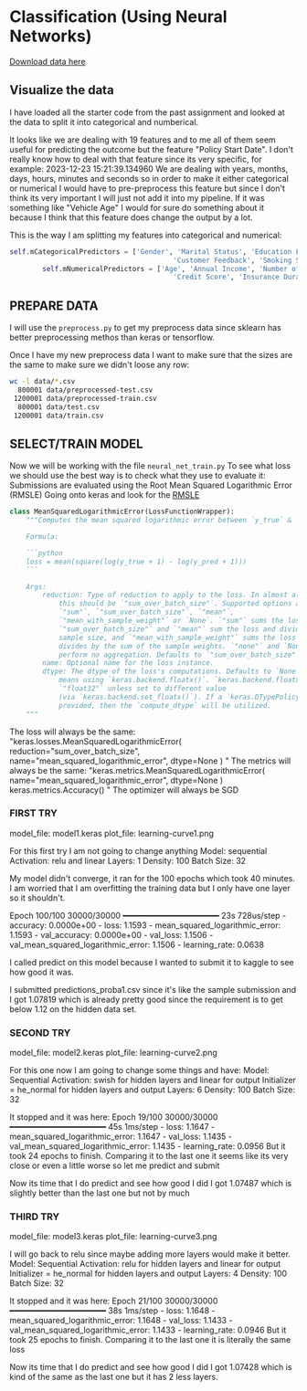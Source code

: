 # Classification (Using Neural Networks)

[Download data here](https://www.kaggle.com/competitions/playground-series-s4e12/overview)


## Visualize the data

I have loaded all the starter code from the past assignment and looked at the data to split it into categorical and numberical. 

It looks like we are dealing with 19 features and to me all of them seem useful for predicting the outcome but 
the feature "Policy Start Date". I don't really know how to deal with that feature since its very specific, for example:
2023-12-23 15:21:39.134960
We are dealing with years, months, days, hours, minutes and seconds so in order to make it either categorical or numerical I would have
to pre-preprocess this feature but since I don't think its very important I will just not add it into my pipeline. If it was something like
"Vehicle Age" I would for sure do something about it because I think that this feature does change the output by a lot.

This is the way I am splitting my features into categorical and numerical:
```python
self.mCategoricalPredictors = ['Gender', 'Marital Status', 'Education Level', 'Occupation', 'Location', 'Policy Type', 
                                        'Customer Feedback', 'Smoking Status', 'Exercise Frequency', 'Property Type']
        self.mNumericalPredictors = ['Age', 'Annual Income', 'Number of Dependents', 'Health Score', 'Previous Claims', 'Vehicle Age', 
                                        'Credit Score', 'Insurance Duration']
```

## PREPARE DATA

I will use the `preprocess.py` to get my preprocess data since sklearn has better preprocessing methos than keras
or tensorflow.

Once I have my new preprocess data I want to make sure that the sizes are the same to make sure we didn't loose any row: 

```bash
wc -l data/*.csv
  800001 data/preprocessed-test.csv
 1200001 data/preprocessed-train.csv
  800001 data/test.csv
 1200001 data/train.csv
```

## SELECT/TRAIN MODEL

Now we will be working with the file `neural_net_train.py`
To see what loss we should use the best way is to check what they use to evaluate it:
Submissions are evaluated using the Root Mean Squared Logarithmic Error (RMSLE)
Going onto keras and look for the [RMSLE](https://keras.io/api/losses/regression_losses/#meansquaredlogarithmicerror-class)
```python
class MeanSquaredLogarithmicError(LossFunctionWrapper):
    """Computes the mean squared logarithmic error between `y_true` & `y_pred`.

    Formula:

    ```python
    loss = mean(square(log(y_true + 1) - log(y_pred + 1)))
    ```

    Args:
        reduction: Type of reduction to apply to the loss. In almost all cases
            this should be `"sum_over_batch_size"`. Supported options are
            `"sum"`, `"sum_over_batch_size"`, `"mean"`,
            `"mean_with_sample_weight"` or `None`. `"sum"` sums the loss,
            `"sum_over_batch_size"` and `"mean"` sum the loss and divide by the
            sample size, and `"mean_with_sample_weight"` sums the loss and
            divides by the sum of the sample weights. `"none"` and `None`
            perform no aggregation. Defaults to `"sum_over_batch_size"`.
        name: Optional name for the loss instance.
        dtype: The dtype of the loss's computations. Defaults to `None`, which
            means using `keras.backend.floatx()`. `keras.backend.floatx()` is a
            `"float32"` unless set to different value
            (via `keras.backend.set_floatx()`). If a `keras.DTypePolicy` is
            provided, then the `compute_dtype` will be utilized.
    """
```
The loss will always be the same: "keras.losses.MeanSquaredLogarithmicError(
    reduction="sum_over_batch_size", name="mean_squared_logarithmic_error", dtype=None
)
"
The metrics will always be the same: "keras.metrics.MeanSquaredLogarithmicError(
    name="mean_squared_logarithmic_error", dtype=None
)
keras.metrics.Accuracy()
"
The optimizer will always be SGD

### FIRST TRY

model_file: model1.keras
plot_file: learning-curve1.png

For this first try I am not going to change anything
Model: sequential
Activation: relu and linear
Layers: 1
Density: 100
Batch Size: 32

My model didn't converge, it ran for the 100 epochs which took 40 minutes. I am worried that I am overfitting the 
training data but I only have one layer so it shouldn't.

Epoch 100/100
30000/30000 ━━━━━━━━━━━━━━━━━━━━ 23s 728us/step - accuracy: 0.0000e+00 - loss: 1.1593 - mean_squared_logarithmic_error: 1.1593 - val_accuracy: 0.0000e+00 - val_loss: 1.1506 - val_mean_squared_logarithmic_error: 1.1506 - learning_rate: 0.0638

I called predict on this model because I wanted to submit it to kaggle to see how good it was.

I submitted predictions_proba1.csv since it's like the sample submission and I got 1.07819 which is already pretty good since the requirement is to get  below 1.12 on 
the hidden data set.

### SECOND TRY

model_file: model2.keras
plot_file: learning-curve2.png

For this one now I am going to change some things and have:
Model: Sequential
Activation: swish for hidden layers and linear for output
Initializer = he_normal for hidden layers and output
Layers: 6
Density: 100
Batch Size: 32

It stopped and it was here:
Epoch 19/100
30000/30000 ━━━━━━━━━━━━━━━━━━━━ 45s 1ms/step - loss: 1.1647 - mean_squared_logarithmic_error: 1.1647 - val_loss: 1.1435 - val_mean_squared_logarithmic_error: 1.1435 - learning_rate: 0.0956
But it took 24 epochs to finish. Comparing it to the last one it seems like its very close or even a little worse so let me predict and submit

Now its time that I do predict and see how good I did
I got 1.07487 which is slightly better than the last one but not by much

### THIRD TRY

model_file: model3.keras
plot_file: learning-curve3.png

I will go back to relu since maybe adding more layers would make it better.
Model: Sequential
Activation: relu for hidden layers and linear for output
Initializer = he_normal for hidden layers and output
Layers: 4
Density: 100
Batch Size: 32

It stopped and it was here:
Epoch 21/100
30000/30000 ━━━━━━━━━━━━━━━━━━━━ 38s 1ms/step - loss: 1.1648 - mean_squared_logarithmic_error: 1.1648 - val_loss: 1.1433 - val_mean_squared_logarithmic_error: 1.1433 - learning_rate: 0.0946
But it took 25 epochs to finish. Comparing it to the last one it is literally the same loss

Now its time that I do predict and see how good I did
I got 1.07428 which is kind of the same as the last one but it has 2 less layers.

